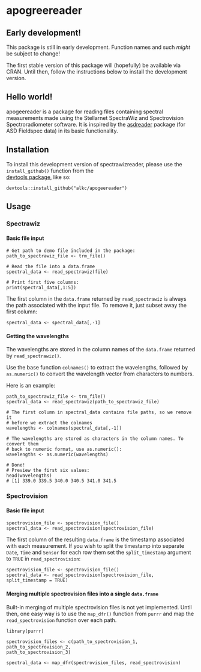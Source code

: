 # apogreereader

## Early development!

This package is still in early development. Function names and such _might_ be 
subject to change!

The first stable version of this package will (hopefully) be available via CRAN.
Until then, follow the instructions below to install the development version.

## Hello world!

apogeereader is a package for reading files containing spectral measurements 
made using the Stellarnet SpectraWiz and Spectrovision Spectroradiometer software. 
It is inspired by the [asdreader](https://github.com/cran/asdreader) package 
(for ASD Fieldspec data) in its basic functionality.

## Installation 

To install this development version of spectrawizreader, please use the 
`install_github()` function from the  
[devtools package](https://github.com/r-lib/devtools/), like so:

```{r}
devtools::install_github("alkc/apogeereader")
```

## Usage

### Spectrawiz

#### Basic file input

```{r}
# Get path to demo file included in the package:
path_to_spectrawiz_file <- trm_file()

# Read the file into a data.frame
spectral_data <- read_spectrawiz(file)

# Print first five columns:
print(spectral_data[,1:5])
```

The first column in the `data.frame` returned by `read_spectrawiz` is always
the path associated with the input file. To remove it, just subset away
the first column:

```{r}
spectral_data <- spectral_data[,-1]
```

#### Getting the wavelengths

The wavelengths are stored in the column names of the `data.frame` returned by
`read_spectrawiz()`. 

Use the base function `colnames()` to extract the wavelengths, followed by
`as.numeric()` to convert the wavelength vector from characters to numbers.

Here is an example:

```{r}
path_to_spectrawiz_file <- trm_file()
spectral_data <- read_spectrawiz(path_to_spectrawiz_file)

# The first column in spectral_data contains file paths, so we remove it 
# before we extract the colnames
wavelengths <- colnames(spectral_data[,-1])

# The wavelengths are stored as characters in the column names. To convert them
# back to numeric format, use as.numeric():
wavelengths <- as.numeric(wavelengths)

# Done!
# Preview the first six values:
head(wavelengths)
# [1] 339.0 339.5 340.0 340.5 341.0 341.5
```

### Spectrovision

#### Basic file input

```{r}
spectrovision_file <- spectrovision_file()
spectral_data <- read_spectrovision(spectrovision_file)
```
The first column of the resulting `data.frame` is the timestamp
associated with each measurement. If you wish to split the timestamp into
separate `Date`, `Time` and `Sensor` for each row them set the `split_timestamp`
argument to `TRUE` in `read_spectrovision`:

```{r}
spectrovision_file <- spectrovision_file()
spectral_data <- read_spectrovision(spectrovision_file, split_timestamp = TRUE)
```
#### Merging multiple spectrovision files into a single `data.frame`

Built-in merging of multiple spectrovision files is not yet implemented. Until then, one easy way is to use the
`map_dfr()` function from `purrr` and map the `read_spectrovision` function over each path.

```{r}
library(purrr)

spectrovision_files <- c(path_to_spectrovision_1, path_to_spectrovision_2, 
path_to_spectrovision_3)

spectral_data <- map_dfr(spectrovision_files, read_spectrovision)
```

